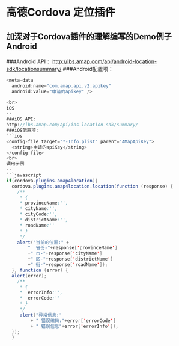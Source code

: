 高德Cordova 定位插件
==
加深对于Cordova插件的理解编写的Demo例子
<br>
Android
--
###Android API：
http://lbs.amap.com/api/android-location-sdk/locationsummary/
###Android配置项：
```java
<meta-data
  android:name="com.amap.api.v2.apikey"
  android:value="申请的apikey" />

<br>
iOS
--
###iOS API:
http://lbs.amap.com/api/ios-location-sdk/summary/
###iOS配置项:
```ios
<config-file target="*-Info.plist" parent="AMapApiKey">
  <string>申请的apiKey</string>
</config-file>
<br>
调用示例
--
```javascript
if(cordova.plugins.amap4location){
  cordova.plugins.amap4location.location(function (response) {
    /**
     * {
     * provinceName:'',
     * cityName:'',
     * cityCode:'',
     * districtName:'',
     * roadName:''
     * }
     */
    alert("当前的位置:" +
        "  省份-"+response['provinceName']
        +" 市-"+response['cityName']
        +" 区-"+response['districtName']
        +" 街-"+response['roadName']);
  }, function (error) {
  alert(error);
    /**
     * {
     *  errorInfo:'',
     *  errorCode:''
     * }
     */
     alert("异常信息:"
         + " 错误编码:"+error['errorCode']
         + " 错误信息"+error['errorInfo']);
  });
  }
